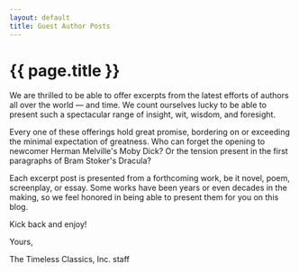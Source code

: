```yaml
---
layout: default
title: Guest Author Posts
---
```

# {{ page.title }}

We are thrilled to be able to offer excerpts from the latest efforts of authors
all over the world &mdash; and time. We count ourselves lucky to be able to
present such a spectacular range of insight, wit, wisdom, and foresight.  

Every one of these offerings hold great promise, bordering on or exceeding the
minimal expectation of greatness. Who can forget the opening to newcomer Herman
Melville's Moby Dick? Or the tension present in the first paragraphs of Bram
Stoker's Dracula?

Each excerpt post is presented from a forthcoming work, be it novel, poem,
screenplay, or essay. Some works have been years or even decades in the making,
so we feel honored in being able to present them for you on this blog.  

Kick back and enjoy!  

Yours,  

The Timeless Classics, Inc. staff  
